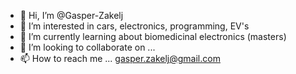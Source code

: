 - 👋 Hi, I’m @Gasper-Zakelj
- 👀 I’m interested in cars, electronics, programming, EV's
- 🌱 I’m currently learning about biomedicinal electronics (masters)
- 💞️ I’m looking to collaborate on ...
- 📫 How to reach me ... gasper.zakelj@gmail.com

<!---
Gasper-Zakelj/Gasper-Zakelj is a ✨ special ✨ repository because its `README.md` (this file) appears on your GitHub profile.
You can click the Preview link to take a look at your changes.
--->

